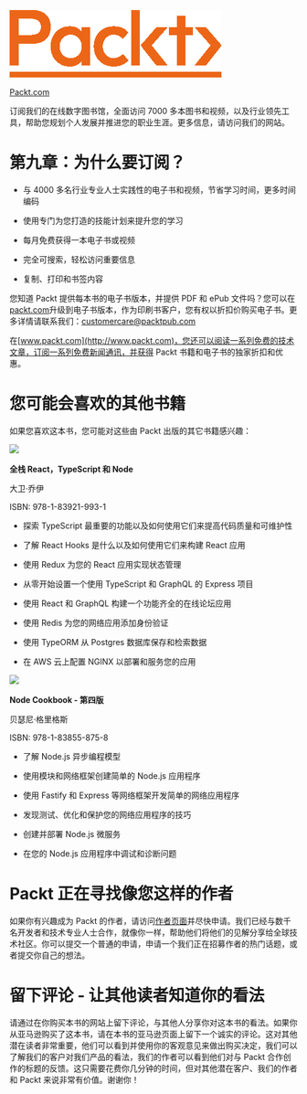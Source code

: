 ![](img/Packt_Logo_Orange__f36f261.png)

[Packt.com](http://Packt.com)

订阅我们的在线数字图书馆，全面访问 7000 多本图书和视频，以及行业领先工具，帮助您规划个人发展并推进您的职业生涯。更多信息，请访问我们的网站。

# 第九章：为什么要订阅？

+   与 4000 多名行业专业人士实践性的电子书和视频，节省学习时间，更多时间编码

+   使用专门为您打造的技能计划来提升您的学习

+   每月免费获得一本电子书或视频

+   完全可搜索，轻松访问重要信息

+   复制、打印和书签内容

您知道 Packt 提供每本书的电子书版本，并提供 PDF 和 ePub 文件吗？您可以在[packt.com](http://packt.com)升级到电子书版本，作为印刷书客户，您有权以折扣价购买电子书。更多详情请联系我们：customercare@packtpub.com

在[www.packt.com](http://www.packt.com)，您还可以阅读一系列免费的技术文章，订阅一系列免费新闻通讯，并获得 Packt 书籍和电子书的独家折扣和优惠。

# 您可能会喜欢的其他书籍

如果您喜欢这本书，您可能对这些由 Packt 出版的其它书籍感兴趣：

![](https://www.packtpub.com/product/full-stack-react-typescript-and-node/9781839219931)

**全栈 React，TypeScript 和 Node**

大卫·乔伊

ISBN: 978-1-83921-993-1

+   探索 TypeScript 最重要的功能以及如何使用它们来提高代码质量和可维护性

+   了解 React Hooks 是什么以及如何使用它们来构建 React 应用

+   使用 Redux 为您的 React 应用实现状态管理

+   从零开始设置一个使用 TypeScript 和 GraphQL 的 Express 项目

+   使用 React 和 GraphQL 构建一个功能齐全的在线论坛应用

+   使用 Redis 为您的网络应用添加身份验证

+   使用 TypeORM 从 Postgres 数据库保存和检索数据

+   在 AWS 云上配置 NGINX 以部署和服务您的应用

![](https://www.packtpub.com/product/node-cookbook-fourth-edition/9781838558758?utm_source=github&utm_medium=repository&utm_campaign=9781838558758)

**Node Cookbook - 第四版**

贝瑟尼·格里格斯

ISBN: 978-1-83855-875-8

+   了解 Node.js 异步编程模型

+   使用模块和网络框架创建简单的 Node.js 应用程序

+   使用 Fastify 和 Express 等网络框架开发简单的网络应用程序

+   发现测试、优化和保护您的网络应用程序的技巧

+   创建并部署 Node.js 微服务

+   在您的 Node.js 应用程序中调试和诊断问题

# Packt 正在寻找像您这样的作者

如果你有兴趣成为 Packt 的作者，请访问[作者页面](http://authors.packtpub.com)并尽快申请。我们已经与数千名开发者和技术专业人士合作，就像你一样，帮助他们将他们的见解分享给全球技术社区。你可以提交一个普通的申请，申请一个我们正在招募作者的热门话题，或者提交你自己的想法。

# 留下评论 - 让其他读者知道你的看法

请通过在你购买本书的网站上留下评论，与其他人分享你对这本书的看法。如果你从亚马逊购买了这本书，请在本书的亚马逊页面上留下一个诚实的评论。这对其他潜在读者非常重要，他们可以看到并使用你的客观意见来做出购买决定，我们可以了解我们的客户对我们产品的看法，我们的作者可以看到他们对与 Packt 合作创作的标题的反馈。这只需要花费你几分钟的时间，但对其他潜在客户、我们的作者和 Packt 来说非常有价值。谢谢你！
